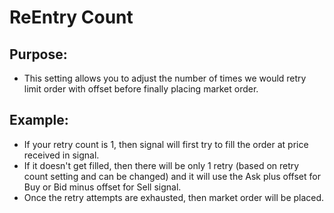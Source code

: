 # ReEntry Count

## Purpose: 

- This setting allows you to adjust the number of times we would retry limit order with offset before finally placing market order.

## Example:

- If your retry count is 1, then signal will first try to fill the order at price received in signal. 
- If it doesn't get filled, then there will be only 1 retry (based on retry count setting and can be changed) and it will use the Ask plus offset for Buy or Bid minus offset for Sell signal. 
- Once the retry attempts are exhausted, then market order will be placed.

